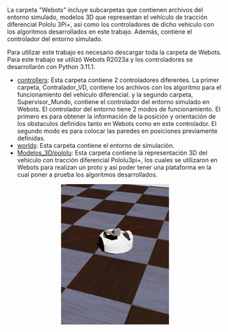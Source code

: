 La carpeta "Webots" incluye subcarpetas que contienen archivos del entorno simulado, modelos 3D que representan el vehículo de tracción diferencial Pololu 3Pi+, así como los controladores de dicho vehículo con los algoritmos desarrollados en este trabajo. Además, contiene el controlador del entorno simulado.

Para utilizar este trabajo es necesario descargar toda la carpeta de Webots. Para este trabajo se utilizó Webots R2023a y los controladores se desarrollarón con Python 3.11.1.

* [controllers](Webots/controllers): Esta carpeta contiene 2 controladores diferentes. La primer carpeta, Contralador_VD, contiene los archivos con los algoritmo para el funcionamiento del vehículo diferencial.
y la segundo carpeta, Supervisor_Mundo, contiene el controlador del entorno simulado en Webots. El controlador del entorno tiene 2 modos de funcionamiento. El primero es para obtener la información de la posición y orientación de los obstaculos definidos tanto en Webots como en este controlador. El segundo modo es
para colocar las paredes en posiciones previamente definidas.
* [worlds](Webots/worlds): Esta carpeta contiene el entorno de simulación.
* [Modelos_3D/pololu](Webots/Modelos_3D/Pololu): Esta carpeta contiene la representación 3D del vehículo con tracción diferencial Pololu3pi+, los cuales se utilizaron en Webots para realizan un proto y así poder tener una plataforma en la cual poner a prueba los algoritmos desarrollados.
  
<p align="center">
  <img src="Anexos/Pololu3pi+/Portada.png" width="50%">
</p>
